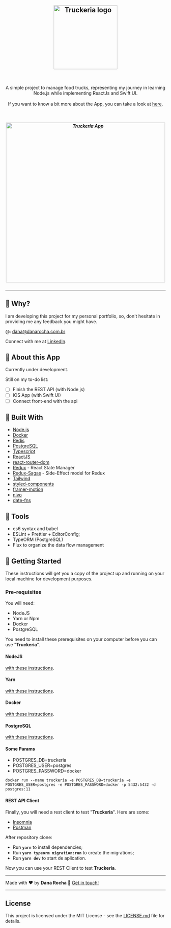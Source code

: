 <h2 align="center">
<img alt="Truckeria logo" src="https://res.cloudinary.com/danarocha/image/upload/v1600760677/github/truckeria-logo_xxafxi.png"  width="200px"/>
<br />

</h2>
<br />
<p align="center" >
   A simple project to manage food trucks, representing my journey in learning Node.js while implementing ReactJs and Swift UI.
   <br />
   <br />
   If you want to know a bit more about the App, you can take a look at <a href="http://www.danarocha.com/portfolio/truckeria">here</a>.

</p>

<br />
<h5 align="center">
  <img alt="Truckeria App" src="https://res.cloudinary.com/danarocha/image/upload/v1600760857/github/truckeria-app_pp8vne.png" width="500px" />
</h5>

---

## :green_heart: Why?

I am developing this project for my personal portfolio, so, don't hesitate in providing me any feedback you might have.

@: dana@danarocha.com.br

Connect with me at [LinkedIn](https://www.linkedin.com/in/danarocha/).

## :bookmark: About this App

Currently under development.

Still on my to-do list:

- [ ] Finish the REST API (with Node js)
- [ ] iOS App (with Swift UI)
- [ ] Connect front-end with the api

## :rocket: Built With

- [Node.js](https://nodejs.org/en/)
- [Docker](https://www.docker.com/)
- [Redis](https://redis.io/)
- [PostgreSQL](https://www.postgresql.org/)
- [Typescript](http://typescriptlang.org/)
- [ReactJS](https://reactjs.org/)
- [react-router-dom](https://github.com/ReactTraining/react-router)
- [Redux](https://redux.js.org/) - React State Manager
- [Redux-Sagas](https://redux-saga.js.org/) - Side-Effect model for Redux
- [Tailwind](https://tailwindcss.com/)
- [styled-components](https://styled-components.com/)
- [framer-motion](https://www.framer.com/motion/)
- [nivo](https://nivo.rocks)
- [date-fns](https://date-fns.org/)

## :wrench: Tools

<ul>
  <li>es6 syntax and babel</li>
  <li>ESLint + Prettier + EditorConfig;</li>
  <li>TypeORM (PostgreSQL)</li>
  <li>Flux to organize the data flow management</li>
</ul>

## :tada: Getting Started

These instructions will get you a copy of the project up and running on your local machine for development purposes.

<h3>Pre-requisites</h3>

You will need:

- NodeJS
- Yarn or Npm
- Docker
- PostgreSQL

You need to install these prerequisites on your computer before you can use "**Truckeria**".

<h4>NodeJS</h4> <a href="https://nodejs.org/en/download/package-manager/" target="_blank">with these instructions</a>.

<h4>Yarn</h4> <a href="https://yarnpkg.com/en/docs/getting-started" target="_blank">with these instructions</a>.

<h4>Docker</h4> <a href="https://www.docker.com/get-started" target="_blank">with these instructions</a>.

<h4>PostgreSQL</h4> <a href="https://hub.docker.com/_/postgres" target="_blank">with these instructions</a>.

<h4>Some Params</h4>

<ul>
  <li>POSTGRES_DB=truckeria</li>
  <li>POSTGRES_USER=postgres</li>
  <li>POSTGRES_PASSWORD=docker</li>
</ul>

```
docker run --name truckeria -e POSTGRES_DB=truckeria -e POSTGRES_USER=postgres -e POSTGRES_PASSWORD=docker -p 5432:5432 -d postgres:11
```

<h4>REST API Client</h4>

Finally, you will need a rest client to test "**Truckeria**". Here are some:

<ul>
  <li><a href="https://insomnia.rest/" target="_blank">Insomnia</a></li>
  <li><a href="https://www.getpostman.com/" target="_blank">Postman</a></li>
</ul>

After repository clone:

- Run **`yarn`** to install dependencies;
- Run **`yarn typeorm migration:run`** to create the migrations;
- Run **`yarn dev`** to start de aplication.

Now you can use your REST Client to test **Truckeria**.

---

Made with ♥ by **Dana Rocha** :wave: [Get in touch!](https://www.linkedin.com/in/danarocha/)

---

## License

This project is licensed under the MIT License - see the <a href="" target="_blank">LICENSE.md</a> file for details.
